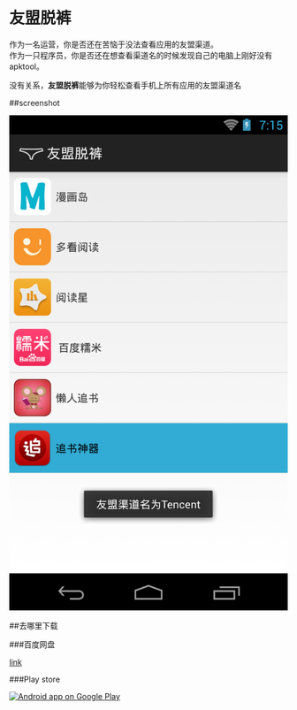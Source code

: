 # 友盟脱裤

作为一名运营，你是否还在苦恼于没法查看应用的友盟渠道。  
作为一只程序员，你是否还在想查看渠道名的时候发现自己的电脑上刚好没有apktool。

没有关系，**友盟脱裤**能够为你轻松查看手机上所有应用的友盟渠道名

##screenshot

![](./screenshot.png)

##去哪里下载

###百度网盘

[link](http://pan.baidu.com/s/1c0b6sy0)

###Play store

<a href="https://play.google.com/store/apps/details?id=me.biubiubiu.umengpantsoff">
  <img alt="Android app on Google Play"
       src="https://developer.android.com/images/brand/en_generic_rgb_wo_60.png" />
</a>
